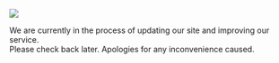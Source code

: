 ![](/assets/ethicalsuperstore/img/ess-logo.png)

We are currently in the process of updating our site and improving our service.  
Please check back later. Apologies for any inconvenience caused.